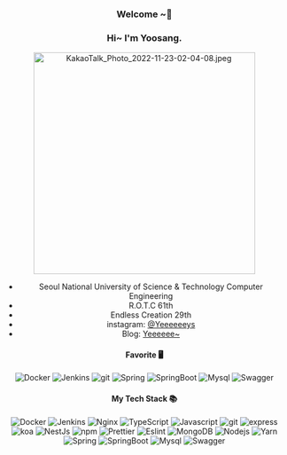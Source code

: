 <center width="70%">
 
### Welcome ~👋
 
<h3>Hi~ I'm Yoosang. </h3>
<img src="/KakaoTalk_Photo_2022-11-23-02-04-08.jpeg" alt="KakaoTalk_Photo_2022-11-23-02-04-08.jpeg" width="400px" />  

- Seoul National University of Science & Technology Computer Engineering  
- R.O.T.C 61th
- Endless Creation 29th  
- instagram: [@Yeeeeeeys](https://www.instagram.com/yeeeeeeys/)  
- Blog: [Yeeeeee~](https://eomyoosang.github.io/)  

#### Favorite 🖥
<p width="600">
  <img alt="Docker" src="https://img.shields.io/badge/-Docker-46a2f1?style=flat-square&logo=docker&logoColor=white" />
  <img alt="Jenkins" src="https://img.shields.io/badge/-Jenkins-D33833?style=flat-square&logo=jenkins&logoColor=white" />
  <img alt="git" src="https://img.shields.io/badge/-Git-F05032?style=flat-square&logo=git&logoColor=white" />
  <img alt="Spring" src="https://img.shields.io/badge/-spring-72b34f?style=flat-square&logo=spring&logoColor=white" />
  <img alt="SpringBoot" src="https://img.shields.io/badge/-springboot-7baf4f?style=flat-square&logo=springboot&logoColor=white" />
  <img alt="Mysql" src="https://img.shields.io/badge/-mysql-4e7499?style=flat-square&logo=mysql&logoColor=white" />
  <img alt="Swagger" src="https://img.shields.io/badge/-swagger-77992d?style=flat-square&logo=swagger&logoColor=white" />
</p>

#### My Tech Stack 📚
<p width="600">
  <img alt="Docker" src="https://img.shields.io/badge/-Docker-46a2f1?style=flat-square&logo=docker&logoColor=white" />
  <img alt="Jenkins" src="https://img.shields.io/badge/-Jenkins-D33833?style=flat-square&logo=jenkins&logoColor=white" />
  <img alt="Nginx" src="https://img.shields.io/badge/-nginx-419345?style=flat-square&logo=nginx&logoColor=white" />
  <img alt="TypeScript" src="https://img.shields.io/badge/-TypeScript-007ACC?style=flat-square&logo=typescript&logoColor=white" />
  <img alt="Javascript" src="https://img.shields.io/badge/-Nodejs-F7DF1E?style=flat-square&logo=javascript&logoColor=white" />
  <img alt="git" src="https://img.shields.io/badge/-Git-F05032?style=flat-square&logo=git&logoColor=white" />
  <img alt="express" src="https://img.shields.io/badge/-express-3f3f3f?style=flat-square&logo=express&logoColor=white" />
  <img alt="koa" src="https://img.shields.io/badge/-koa-33333c?style=flat-square&logo=koa&logoColor=white" />
  <img alt="NestJs" src="https://img.shields.io/badge/-NestJs-ea2845?style=flat-square&logo=nestjs&logoColor=white" />
  <img alt="npm" src="https://img.shields.io/badge/-NPM-CB3837?style=flat-square&logo=npm&logoColor=white" />
  <img alt="Prettier" src="https://img.shields.io/badge/-Prettier-F7B93E?style=flat-square&logo=prettier&logoColor=white" />
  <img alt="Eslint" src="https://img.shields.io/badge/-Eslint-7c7ce3?style=flat-square&logo=eslint&logoColor=white" />
  <img alt="MongoDB" src="https://img.shields.io/badge/-MongoDB-13aa52?style=flat-square&logo=mongodb&logoColor=white" />
  <img alt="Nodejs" src="https://img.shields.io/badge/-Nodejs-43853d?style=flat-square&logo=Node.js&logoColor=white" />
  <img alt="Yarn" src="https://img.shields.io/badge/-yarn-579bc4?style=flat-square&logo=yarn&logoColor=white" />
  <img alt="Spring" src="https://img.shields.io/badge/-spring-72b34f?style=flat-square&logo=spring&logoColor=white" />
  <img alt="SpringBoot" src="https://img.shields.io/badge/-springboot-7baf4f?style=flat-square&logo=springboot&logoColor=white" />
  <img alt="Mysql" src="https://img.shields.io/badge/-mysql-4e7499?style=flat-square&logo=mysql&logoColor=white" />
  <img alt="Swagger" src="https://img.shields.io/badge/-swagger-77992d?style=flat-square&logo=swagger&logoColor=white" />
</p>
 </center>
